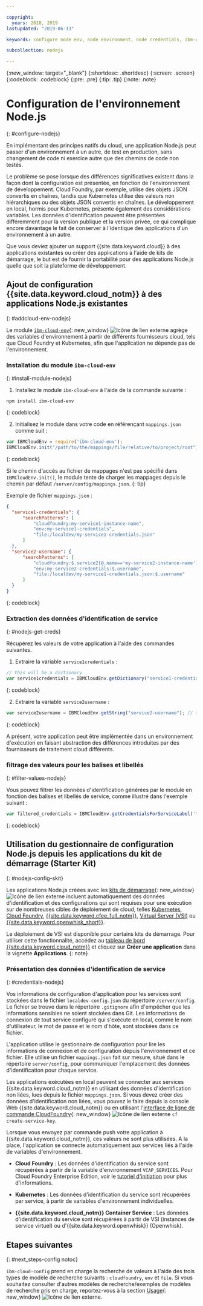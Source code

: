 ```yaml
---

copyright:
  years: 2018, 2019
lastupdated: "2019-06-13"

keywords: configure node env, node environment, node credentials, ibm-cloud-env node

subcollection: nodejs

---
```


{:new_window: target="_blank"}
{:shortdesc: .shortdesc}
{:screen: .screen}
{:codeblock: .codeblock}
{:pre: .pre}
{:tip: .tip}
{:note: .note}

# Configuration de l'environnement Node.js
{: #configure-nodejs}

En implémentant des principes natifs du cloud, une application Node.js peut passer d'un environnement à un autre, de test en production, sans changement de code ni exercice autre que des chemins de code non testés.

Le problème se pose lorsque des différences significatives existent dans la façon dont la configuration est présentée, en fonction de l'environnement de développement. Cloud Foundry, par exemple, utilise des objets JSON convertis en chaînes, tandis que Kubernetes utilise des valeurs non hiérarchiques ou des objets JSON convertis en chaînes. Le développement en local, hormis pour Kubernetes, présente également des considérations variables. Les données d'identification peuvent être présentées différemment pour la version publique et la version privée, ce qui complique encore davantage le fait de conserver à l'identique des applications d'un environnement à un autre.

Que vous deviez ajouter un support {{site.data.keyword.cloud}} à des applications existantes ou créer des applications à l'aide de kits de démarrage, le but est de fournir la portabilité pour des applications Node.js quelle que soit la plateforme de développement.

## Ajout de configuration {{site.data.keyword.cloud_notm}} à des applications Node.js existantes
{: #addcloud-env-nodejs}

Le module [`ibm-cloud-env`](https://github.com/ibm-developer/ibm-cloud-env){: new_window} ![Icône de lien externe](../icons/launch-glyph.svg "Icône de lien externe") agrège des variables d'environnement à partir de différents fournisseurs cloud, tels que Cloud Foundry et Kubernetes, afin que l'application ne dépende pas de l'environnement.

### Installation du module `ibm-cloud-env`
{: #install-module-nodejs}

1. Installez le module `ibm-cloud-env` à l'aide de la commande suivante :
  ```
  npm install ibm-cloud-env
  ```
  {: codeblock}

2. Initialisez le module dans votre code en référençant `mappings.json` comme suit :
  ```js
  var IBMCloudEnv = require('ibm-cloud-env');
  IBMCloudEnv.init("/path/to/the/mappings/file/relative/to/project/root");
  ```
  {: codeblock}

  Si le chemin d'accès au fichier de mappages n'est pas spécifié dans `IBMCloudEnv.init()`, le module tente de charger les mappages depuis le chemin par défaut `/server/config/mappings.json`.
  {: tip}

  Exemple de fichier `mappings.json` :
  ```json
  {
    "service1-credentials": {
        "searchPatterns": [
            "cloudfoundry:my-service1-instance-name", 
            "env:my-service1-credentials", 
            "file:/localdev/my-service1-credentials.json" 
        ]
    },
    "service2-username": {
        "searchPatterns": [
            "cloudfoundry:$.service2[@.name=='my-service2-instance-name'].credentials.username",
            "env:my-service2-credentials:$.username",
            "file:/localdev/my-service1-credentials.json:$.username" 
        ]
    }
  }
  ```
  {: codeblock}

### Extraction des données d'identification de service
{: #nodejs-get-creds}

Récupérez les valeurs de votre application à l'aide des commandes suivantes.

1. Extraire la variable `service1credentials` :
  ```js
  // this will be a dictionary
  var service1credentials = IBMCloudEnv.getDictionary("service1-credentials");
  ```
  {: codeblock}

2. Extraire la variable `service2username` :
  ```js
  var service2username = IBMCloudEnv.getString("service2-username"); // this will be a string
  ```
  {: codeblock}

A présent, votre application peut être implémentée dans un environnement d'exécution en faisant abstraction des différences introduites par des fournisseurs de traitement cloud différents.

### filtrage des valeurs pour les balises et libellés
{: #filter-values-nodejs}

Vous pouvez filtrer les données d'identification générées par le module en fonction des balises et libellés de service, comme illustré dans l'exemple suivant :
```js
var filtered_credentials = IBMCloudEnv.getCredentialsForServiceLabel('tag', 'label', credentials)); // returns a Json with credentials for specified service tag and label
```
{: codeblock}

## Utilisation du gestionnaire de configuration Node.js depuis les applications du kit de démarrage (Starter Kit)
{: #nodejs-config-skit}

Les applications Node.js créées avec les [kits de démarrage](https://cloud.ibm.com/developer/appservice/starter-kits){: new_window} ![Icône de lien externe](../icons/launch-glyph.svg "Icône de lien externe") incluent automatiquement des données d'identification et des configurations qui sont requises pour une exécution sur de nombreuses cibles de déploiement de cloud, telles [Kubernetes](/docs/containers?topic=containers-getting-started), [Cloud Foundry](/docs/cloud-foundry-public?topic=cloud-foundry-public-about-cf), [{{site.data.keyword.cfee_full_notm}}](/docs/cloud-foundry?topic=cloud-foundry-about), [Virtual Server (VSI)](/docs/vsi?topic=virtual-servers-getting-started-tutorial) ou [{{site.data.keyword.openwhisk_short}}](/docs/openwhisk?topic=cloud-functions-getting_started).

  Le déploiement de VSI est disponible pour certains kits de démarrage. Pour utiliser cette fonctionnalité, accédez au [tableau de bord {{site.data.keyword.cloud_notm}}](https://{DomainName}) et cliquez sur **Créer une application** dans la vignette **Applications**.
  {: note} 

### Présentation des données d'identification de service
{: #credentials-nodejs}

Vos informations de configuration d'application pour les services sont stockées dans le fichier `localdev-config.json` du répertoire `/server/config`. Le fichier se trouve dans le répertoire `.gitignore` afin d'empêcher que les informations sensibles ne soient stockées dans Git. Les informations de connexion de tout service configuré qui s'exécute en local, comme le nom d'utilisateur, le mot de passe et le nom d'hôte, sont stockées dans ce fichier.

L'application utilise le gestionnaire de configuration pour lire les informations de connexion et de configuration depuis l'environnement et ce fichier. Elle utilise un fichier `mappings.json` fait sur mesure, situé dans le répertoire `server/config`, pour communiquer l'emplacement des données d'identification pour chaque service.

Les applications exécutées en local peuvent se connecter aux services {{site.data.keyword.cloud_notm}} en utilisant des données d'identification non liées, lues depuis le fichier `mappings.json`. Si vous devez créer des données d'identification non liées, vous pouvez le faire depuis la console Web {{site.data.keyword.cloud_notm}} ou en utilisant l'[interface de ligne de commande CloudFoundry](https://docs.cloudfoundry.org/cf-cli/){: new_window} ![Icône de lien externe](../icons/launch-glyph.svg "Icône de lien externe") `cf create-service-key`.

Lorsque vous envoyez par commande push votre application à {{site.data.keyword.cloud_notm}}, ces valeurs ne sont plus utilisées. A la place, l'application se connecte automatiquement aux services liés à l'aide de variables d'environnement.

* **Cloud Foundry** : Les données d'identification du service sont récupérées à partir de la variable d'environnement `VCAP_SERVICES`. Pour Cloud Foundry Enterprise Edition, voir le [tutoriel d'initiation](/docs/cloud-foundry?topic=cloud-foundry-getting-started#getting-started) pour plus d'informations.

* **Kubernetes** : Les données d'identification du service sont récupérées par service, à partir de variables d'environnement individuelles.

* **{{site.data.keyword.cloud_notm}} Container Service** : Les données d'identification du service sont récupérées à partir de VSI (instances de service virtuel) ou d'{{site.data.keyword.openwhisk}} (Openwhisk).

## Etapes suivantes
{: #next_steps-config notoc}

`ibm-cloud-config` prend en charge la recherche de valeurs à l'aide des trois types de modèle de recherche suivants : `cloudfoundry`, `env` et `file`. Si vous souhaitez consulter d'autres modèles de recherche/exemples de modèles de recherche pris en charge, reportez-vous à la section [Usage](https://github.com/ibm-developer/ibm-cloud-env#usage){: new_window} ![Icône de lien externe](../icons/launch-glyph.svg "Icône de lien externe").

